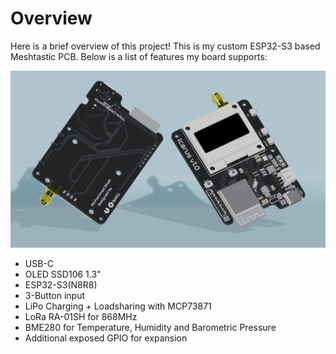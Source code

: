 # Overview

Here is a brief overview of this project! This is my custom ESP32-S3 based Meshtastic PCB. Below is a list of features my board supports:

![alt text](image.png)

- USB-C
- OLED SSD106 1.3"
- ESP32-S3(N8R8)
- 3-Button input
- LiPo Charging + Loadsharing with MCP73871
- LoRa RA-01SH for 868MHz
- BME280 for Temperature, Humidity and Barometric Pressure
- Additional exposed GPIO for expansion